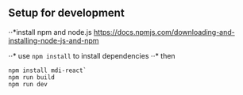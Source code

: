 ## Setup for development

⋅⋅*install npm and node.js https://docs.npmjs.com/downloading-and-installing-node-js-and-npm

⋅⋅* use `npm install` to install dependencies 
⋅⋅*  then 
 ```npm i
 npm install mdi-react`
 npm run build
 npm run dev
 ```